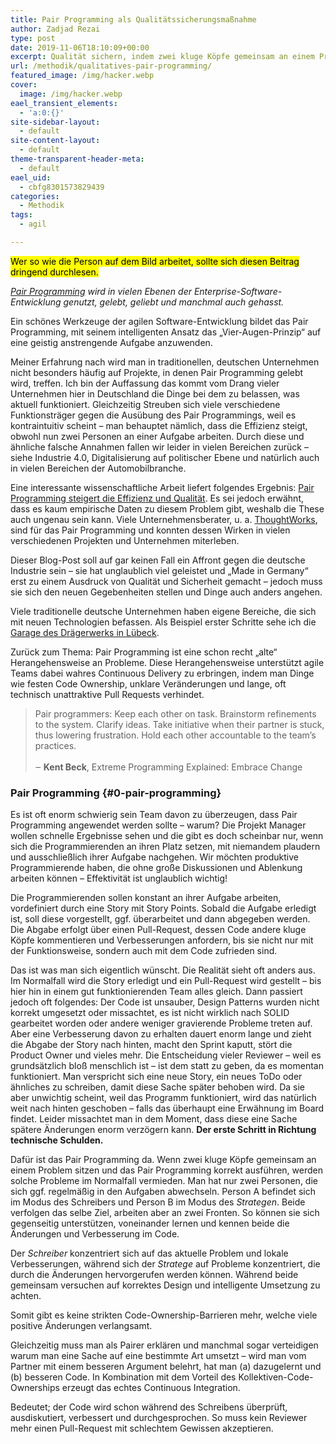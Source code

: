 ```yaml
---
title: Pair Programming als Qualitätssicherungsmaßnahme
author: Zadjad Rezai
type: post
date: 2019-11-06T18:10:09+00:00
excerpt: Qualität sichern, indem zwei kluge Köpfe gemeinsam an einem Problem arbeiten.
url: /methodik/qualitatives-pair-programming/
featured_image: /img/hacker.webp
cover:
  image: /img/hacker.webp
eael_transient_elements:
  - 'a:0:{}'
site-sidebar-layout:
  - default
site-content-layout:
  - default
theme-transparent-header-meta:
  - default
eael_uid:
  - cbfg8301573829439
categories:
  - Methodik
tags:
  - agil

---
```


<p>
<mark>
  Wer so wie die Person auf dem Bild arbeitet, sollte sich diesen Beitrag dringend durchlesen.
</mark></p>

<a rel="noreferrer noopener" href="https://en.wikipedia.org/wiki/Pair_programming" target="_blank"><em>Pair Programming</em></a> _wird in vielen Ebenen der Enterprise-Software-Entwicklung genutzt, gelebt, geliebt und manchmal auch gehasst._

Ein schönes Werkzeuge der agilen Software-Entwicklung bildet das Pair Programming, mit seinem intelligenten Ansatz das &#8222;Vier-Augen-Prinzip&#8220; auf eine geistig anstrengende Aufgabe anzuwenden.

Meiner Erfahrung nach wird man in traditionellen, deutschen Unternehmen nicht besonders häufig auf Projekte, in denen Pair Programming gelebt wird, treffen. Ich bin der Auffassung das kommt vom Drang vieler Unternehmen hier in Deutschland die Dinge bei dem zu belassen, was aktuell funktioniert. Gleichzeitig Streuben sich viele verschiedene Funktionsträger gegen die Ausübung des Pair Programmings, weil es kontraintuitiv scheint &#8211; man behauptet nämlich, dass die Effizienz steigt, obwohl nun zwei Personen an einer Aufgabe arbeiten. Durch diese und ähnliche falsche Annahmen fallen wir leider in vielen Bereichen zurück &#8211; siehe Industrie 4.0, Digitalisierung auf politischer Ebene und natürlich auch in vielen Bereichen der Automobilbranche.

Eine interessante wissenschaftliche Arbeit liefert folgendes Ergebnis: <a href="https://pdfs.semanticscholar.org/3918/81acebcf21072364316b812617c06140f67f.pdf" target="_blank" rel="noreferrer noopener" aria-label="Pair Programming steigert die Effizienz und Qualität (öffnet in neuem Tab)">Pair Programming steigert die Effizienz und Qualität</a>. Es sei jedoch erwähnt, dass es kaum empirische Daten zu diesem Problem gibt, weshalb die These auch ungenau sein kann. Viele Unternehmensberater, u. a. <a rel="noreferrer noopener" aria-label="ThoughtWorks (öffnet in neuem Tab)" href="https://www.thoughtworks.com/insights/blog/effective-navigation-in-pair-programming" target="_blank">ThoughtWorks</a>, sind für das Pair Programming und konnten dessen Wirken in vielen verschiedenen Projekten und Unternehmen miterleben.

Dieser Blog-Post soll auf gar keinen Fall ein Affront gegen die deutsche Industrie sein &#8211; sie hat unglaublich viel geleistet und &#8222;Made in Germany&#8220; erst zu einem Ausdruck von Qualität und Sicherheit gemacht &#8211; jedoch muss sie sich den neuen Gegebenheiten stellen und Dinge auch anders angehen.

Viele traditionelle deutsche Unternehmen haben eigene Bereiche, die sich mit neuen Technologien befassen. Als Beispiel erster Schritte sehe ich die <a href="https://www.draeger.com/en_corp/About-Draeger/Innovation/Innovation-Stories" target="_blank" rel="noreferrer noopener" aria-label=" (öffnet in neuem Tab)">Garage des Drägerwerks in Lübeck</a>.

Zurück zum Thema: Pair Programming ist eine schon recht &#8222;alte&#8220; Herangehensweise an Probleme. Diese Herangehensweise unterstützt agile Teams dabei wahres Continuous Delivery zu erbringen, indem man Dinge wie festen Code Ownership, unklare Veränderungen und lange, oft technisch unattraktive Pull Requests verhindet.


>Pair programmers: Keep each other on task. Brainstorm refinements to the system. Clarify ideas. Take initiative when their partner is stuck, thus lowering frustration. Hold each other accountable to the team&#8217;s practices.<br><br>
>‒ **Kent Beck**, Extreme Programming Explained: Embrace Change


### Pair Programming {#0-pair-programming}

Es ist oft enorm schwierig sein Team davon zu überzeugen, dass Pair Programming angewendet werden sollte &#8211; warum? Die Projekt Manager wollen schnelle Ergebnisse sehen und die gibt es doch scheinbar nur, wenn sich die Programmierenden an ihren Platz setzen, mit niemandem plaudern und ausschließlich ihrer Aufgabe nachgehen. Wir möchten produktive Programmierende haben, die ohne große Diskussionen und Ablenkung arbeiten können &#8211; Effektivität ist unglaublich wichtig!

Die Programmierenden sollen konstant an ihrer Aufgabe arbeiten, vordefiniert durch eine Story mit Story Points. Sobald die Aufgabe erledigt ist, soll diese vorgestellt, ggf. überarbeitet und dann abgegeben werden. Die Abgabe erfolgt über einen Pull-Request, dessen Code andere kluge Köpfe kommentieren und Verbesserungen anfordern, bis sie nicht nur mit der Funktionsweise, sondern auch mit dem Code zufrieden sind.

Das ist was man sich eigentlich wünscht. Die Realität sieht oft anders aus. Im Normalfall wird die Story erledigt und ein Pull-Request wird gestellt &#8211; bis hier hin in einem gut funktionierenden Team alles gleich. Dann passiert jedoch oft folgendes: Der Code ist unsauber, Design Patterns wurden nicht korrekt umgesetzt oder missachtet, es ist nicht wirklich nach SOLID gearbeitet worden oder andere weniger gravierende Probleme treten auf. Aber eine Verbesserung davon zu erhalten dauert enorm lange und zieht die Abgabe der Story nach hinten, macht den Sprint kaputt, stört die Product Owner und vieles mehr. Die Entscheidung vieler Reviewer &#8211; weil es grundsätzlich bloß menschlich ist &#8211; ist dem statt zu geben, da es momentan funktioniert. Man verspricht sich eine neue Story, ein neues ToDo oder ähnliches zu schreiben, damit diese Sache später behoben wird. Da sie aber unwichtig scheint, weil das Programm funktioniert, wird das natürlich weit nach hinten geschoben &#8211; falls das überhaupt eine Erwähnung im Board findet. Leider missachtet man in dem Moment, dass diese eine Sache spätere Änderungen enorm verzögern kann. **Der erste Schritt in Richtung technische Schulden.**

Dafür ist das Pair Programming da. Wenn zwei kluge Köpfe gemeinsam an einem Problem sitzen und das Pair Programming korrekt ausführen, werden solche Probleme im Normalfall vermieden. Man hat nur zwei Personen, die sich ggf. regelmäßig in den Aufgaben abwechseln. Person A befindet sich im Modus des Schreibers und Person B im Modus des _Strategen_. Beide verfolgen das selbe Ziel, arbeiten aber an zwei Fronten. So können sie sich gegenseitig unterstützen, voneinander lernen und kennen beide die Änderungen und Verbesserung im Code.

Der _Schreiber_ konzentriert sich auf das aktuelle Problem und lokale Verbesserungen, während sich der _Stratege_ auf Probleme konzentriert, die durch die Änderungen hervorgerufen werden können. Während beide gemeinsam versuchen auf korrektes Design und intelligente Umsetzung zu achten.

Somit gibt es keine strikten Code-Ownership-Barrieren mehr, welche viele positive Änderungen verlangsamt.

Gleichzeitig muss man als Pairer erklären und manchmal sogar verteidigen warum man eine Sache auf eine bestimmte Art umsetzt &#8211; wird man vom Partner mit einem besseren Argument belehrt, hat man (a) dazugelernt und (b) besseren Code. In Kombination mit dem Vorteil des Kollektiven-Code-Ownerships erzeugt das echtes Continuous Integration.

Bedeutet; der Code wird schon während des Schreibens überprüft, ausdiskutiert, verbessert und durchgesprochen. So muss kein Reviewer mehr einen Pull-Request mit schlechtem Gewissen akzeptieren.
